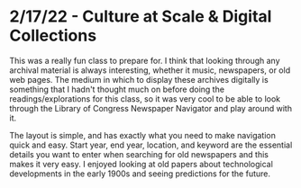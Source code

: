 # 2/17/22 - Culture at Scale & Digital Collections

This was a really fun class to prepare for. I think that looking through any archival material is always interesting, whether it music, newspapers, or old web pages. The medium in which to display these archives digitally is something that I hadn't thought much on before doing the readings/explorations for this class, so it was very cool to be able to look through the Library of Congress Newspaper Navigator and play around with it.

The layout is simple, and has exactly what you need to make navigation quick and easy. Start year, end year, location, and keyword are the essential details you want to enter when searching for old newspapers and this makes it very easy. I enjoyed looking at old papers about technological developments in the early 1900s and seeing predictions for the future.

